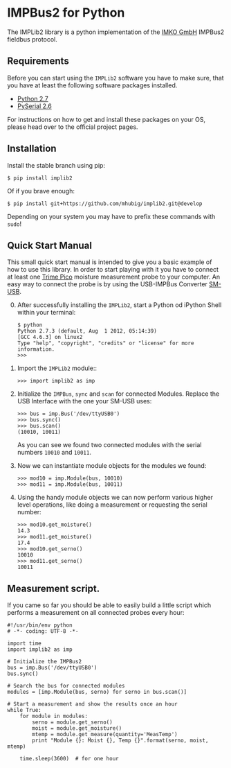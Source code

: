 # IMPBus2 for Python

The IMPLib2 library is a python implementation of the [IMKO GmbH][0] IMPBus2
fieldbus protocol.

## Requirements

Before you can start using the `IMPLib2` software you have to make sure, that
you have at least the following software packages installed.

* [Python 2.7](http://python.org)
* [PySerial 2.6](http://pyserial.sourceforge.net)

For instructions on how to get and install these packages on your OS, please
head over to the official project pages.

## Installation

Install the stable branch using pip:

    $ pip install implib2

Of if you brave enough:

    $ pip install git+https://github.com/mhubig/implib2.git@develop

Depending on your system you may have to prefix these commands with `sudo`!


## Quick Start Manual

This small quick start manual is intended to give you a basic example of how
to use this library. In order to start playing with it you have to connect at
least one [Trime Pico][1] moisture measurement probe to your computer. An easy
way to connect the probe is by using the USB-IMPBus Converter [SM-USB][3].

00. After successfully installing the `IMPLib2`, start a Python od iPython Shell
    within your terminal:

        $ python
        Python 2.7.3 (default, Aug  1 2012, 05:14:39)
        [GCC 4.6.3] on linux2
        Type "help", "copyright", "credits" or "license" for more information.
        >>>

00. Import the `IMPLib2` module::

        >>> import implib2 as imp

00. Initialize the `IMPBus`, `sync` and `scan` for connected Modules. Replace the
    USB Interface with the one your SM-USB uses:

        >>> bus = imp.Bus('/dev/ttyUSB0')
        >>> bus.sync()
        >>> bus.scan()
        (10010, 10011)

    As you can see we found two connected modules with the serial numbers `10010`
    and `10011`.

00. Now we can instantiate module objects for the modules we found:

        >>> mod10 = imp.Module(bus, 10010)
        >>> mod11 = imp.Module(bus, 10011)

00. Using the handy module objects we can now perform various higher level operations,
    like doing a measurement or requesting the serial number:

        >>> mod10.get_moisture()
        14.3
        >>> mod11.get_moisture()
        17.4
        >>> mod10.get_serno()
        10010
        >>> mod11.get_serno()
        10011

## Measurement script.

If you came so far you should be able to easily build a little script which performs a
measurement on all connected probes every hour:

    #!/usr/bin/env python
    # -*- coding: UTF-8 -*-

    import time
    import implib2 as imp

    # Initialize the IMPBus2
    bus = imp.Bus('/dev/ttyUSB0')
    bus.sync()

    # Search the bus for connected modules
    modules = [imp.Module(bus, serno) for serno in bus.scan()]

    # Start a measurement and show the results once an hour
    while True:
        for module in modules:
            serno = module.get_serno()
            moist = module.get_moisture()
            mtemp = module.get_measure(quantity='MeasTemp')
            print "Module {}: Moist {}, Temp {}".format(serno, moist, mtemp)

        time.sleep(3600)  # for one hour

[0]: http://imko.de
[1]: http://imko.de/en/products/soilmoisture
[2]: https://implib2.readthedocs.org
[3]: http://imko.de/en/products
